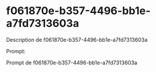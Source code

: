# f061870e-b357-4496-bb1e-a7fd7313603a

Description de f061870e-b357-4496-bb1e-a7fd7313603a

Prompt:

Prompt de f061870e-b357-4496-bb1e-a7fd7313603a